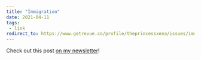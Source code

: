 ```yaml
---
title: "Immigration"
date: 2021-04-11
tags:
 - link
redirect_to: https://www.getrevue.co/profile/theprincessxena/issues/immigration-313938
---
```


Check out this post [on my
newsletter](https://www.getrevue.co/profile/theprincessxena/issues/immigration-313938)!
